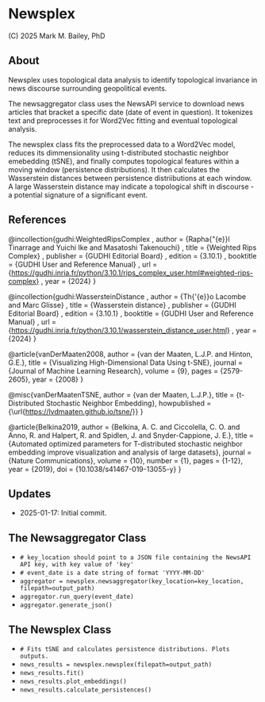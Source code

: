 # Newsplex

(C) 2025 Mark M. Bailey, PhD

## About

Newsplex uses topological data analysis to identify topological invariance in news discourse surrounding geopolitical events.<br>

The newsaggregator class uses the NewsAPI service to download news articles that bracket a specific date (date of event in question). It tokenizes text and preprocesses it for Word2Vec fitting and eventual topological analysis.<br>

The newsplex class fits the preprocessed data to a Word2Vec model, reduces its dimmensionality using t-distributed stochastic neighbor emebedding (tSNE), and finally computes topological features within a moving window (persistence distributions). It then calculates the Wasserstein distances between persistence distriibutions at each window. A large Wasserstein distance may indicate a topological shift in discourse - a potential signature of a significant event.

## References
@incollection{gudhi:WeightedRipsComplex
, author    = {Rapha{\"{e}}l Tinarrage and Yuichi Ike and Masatoshi Takenouchi}
, title     = {Weighted Rips Complex}
, publisher = {GUDHI Editorial Board}
, edition   = {3.10.1}
, booktitle = {GUDHI User and Reference Manual}
, url       = {https://gudhi.inria.fr/python/3.10.1/rips_complex_user.html#weighted-rips-complex}
, year      = {2024}
}

@incollection{gudhi:WassersteinDistance
, author    = {Th{\'{e}}o Lacombe and Marc Glisse}
, title     = {Wasserstein distance}
, publisher = {GUDHI Editorial Board}
, edition   = {3.10.1}
, booktitle = {GUDHI User and Reference Manual}
, url       = {https://gudhi.inria.fr/python/3.10.1/wasserstein_distance_user.html}
, year      = {2024}
}

@article{vanDerMaaten2008,
  author = {van der Maaten, L.J.P. and Hinton, G.E.},
  title = {Visualizing High-Dimensional Data Using t-SNE},
  journal = {Journal of Machine Learning Research},
  volume = {9},
  pages = {2579-2605},
  year = {2008}
}

@misc{vanDerMaatenTSNE,
  author = {van der Maaten, L.J.P.},
  title = {t-Distributed Stochastic Neighbor Embedding},
  howpublished = {\url{https://lvdmaaten.github.io/tsne/}}
}

@article{Belkina2019,
  author = {Belkina, A. C. and Ciccolella, C. O. and Anno, R. and Halpert, R. and Spidlen, J. and Snyder-Cappione, J. E.},
  title = {Automated optimized parameters for T-distributed stochastic neighbor embedding improve visualization and analysis of large datasets},
  journal = {Nature Communications},
  volume = {10},
  number = {1},
  pages = {1-12},
  year = {2019},
  doi = {10.1038/s41467-019-13055-y}
}
## Updates
* 2025-01-17: Initial commit.

## The Newsaggregator Class

* `# key_location should point to a JSON file containing the NewsAPI API key, with key value of 'key'`
* `# event_date is a date string of format 'YYYY-MM-DD'`
* `aggregator = newsplex.newsaggregator(key_location=key_location, filepath=output_path)`
* `aggregator.run_query(event_date)`
* `aggregator.generate_json()`

## The Newsplex Class

* `# Fits tSNE and calculates persistence distributions. Plots outputs.`
* `news_results = newsplex.newsplex(filepath=output_path)`
* `news_results.fit()`
* `news_results.plot_embeddings()`
* `news_results.calculate_persistences()`
